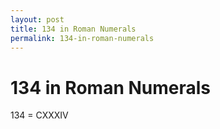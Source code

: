 ```yaml
---
layout: post
title: 134 in Roman Numerals
permalink: 134-in-roman-numerals
---
```


# 134 in Roman Numerals

134 = CXXXIV
